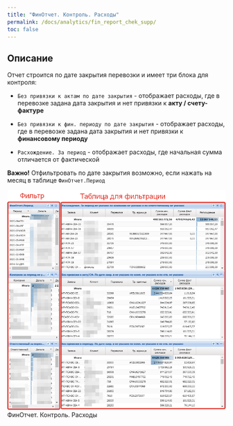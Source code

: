 ```yaml
---
title: "ФинОтчет. Контроль. Расходы"
permalink: /docs/analytics/fin_report_chek_supp/
toc: false
---
```


## Описание

Отчет строится по дате закрытия перевозки и имеет три блока для контроля:

- `Без привязки к актам по дате закрытия` - отображает расходы,
где в перевозке задана дата закрытия и нет привязки к **акту / счету-фактуре**

- `Без привязки к фин. периоду по дате закрытия` - отображает расходы,
где в перевозке задана дата закрытия и нет привязки к **финансовому периоду**

- `Расхождение. За период` - отображает расходы,
где начальная сумма отличается от фактической

**Важно!** Отфильтровать по дате закрытия возможно,
если нажать на месяц в таблице `ФинОтчет.Период`

![](../../assets/images/analytics/fin_report_check_supp.png)
ФинОтчет. Контроль. Расходы
